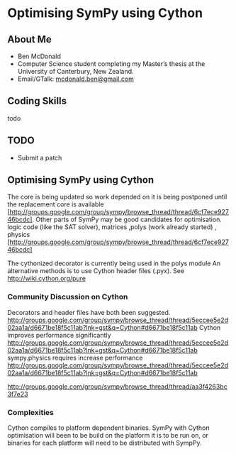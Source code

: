 Optimising SymPy using Cython
==============================

About Me
------------------
* Ben McDonald
* Computer Science student completing my Master’s thesis at the University of Canterbury, New Zealand. 
* Email/GTalk: mcdonald.ben@gmail.com

Coding Skills
------------------
todo

TODO
---------------
* Submit a patch

Optimising SymPy using Cython
------------
The core is being updated so work depended on it is being postponed until the replacement core is available [http://groups.google.com/group/sympy/browse_thread/thread/6cf7ece92746bcdc].
Other parts of SymPy may be good candidates for optimisation. logic code (like the SAT solver), matrices ,polys (work already started) , physics [http://groups.google.com/group/sympy/browse_thread/thread/6cf7ece92746bcdc]

The cythonized decorator is currently being used in the polys module
An alternative methods is to use Cython header files (.pyx). See http://wiki.cython.org/pure

### Community Discussion on Cython
Decorators and header files have both been suggested. http://groups.google.com/group/sympy/browse_thread/thread/5eccee5e2d02aa1a/d6671be18f5c11ab?lnk=gst&q=Cython#d6671be18f5c11ab
Cython improves performance significantly http://groups.google.com/group/sympy/browse_thread/thread/5eccee5e2d02aa1a/d6671be18f5c11ab?lnk=gst&q=Cython#d6671be18f5c11ab
sympy.physics requires increase performance http://groups.google.com/group/sympy/browse_thread/thread/5eccee5e2d02aa1a/d6671be18f5c11ab?lnk=gst&q=Cython#d6671be18f5c11ab


http://groups.google.com/group/sympy/browse_thread/thread/aa3f4263bc3f7e23

### Complexities
Cython compiles to platform dependent binaries. SymPy with Cython optimisation will been to be build on the platform it is to be run on, or binaries for each platform will need to be distributed with SympPy.